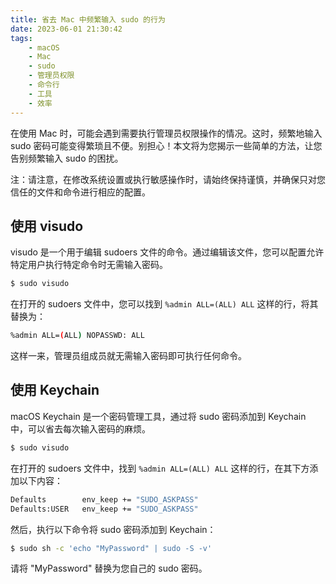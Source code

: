 ```yaml
---
title: 省去 Mac 中频繁输入 sudo 的行为
date: 2023-06-01 21:30:42
tags:
    - macOS
    - Mac
    - sudo
    - 管理员权限
    - 命令行
    - 工具
    - 效率
---
```


在使用 Mac 时，可能会遇到需要执行管理员权限操作的情况。这时，频繁地输入 sudo 密码可能变得繁琐且不便。别担心！本文将为您揭示一些简单的方法，让您告别频繁输入 sudo 的困扰。

注：请注意，在修改系统设置或执行敏感操作时，请始终保持谨慎，并确保只对您信任的文件和命令进行相应的配置。

## 使用 visudo

visudo 是一个用于编辑 sudoers 文件的命令。通过编辑该文件，您可以配置允许特定用户执行特定命令时无需输入密码。

```bash
$ sudo visudo
```

在打开的 sudoers 文件中，您可以找到 `%admin ALL=(ALL) ALL` 这样的行，将其替换为：

```bash
%admin ALL=(ALL) NOPASSWD: ALL
```

这样一来，管理员组成员就无需输入密码即可执行任何命令。

## 使用 Keychain

macOS Keychain 是一个密码管理工具，通过将 sudo 密码添加到 Keychain 中，可以省去每次输入密码的麻烦。

```bash
$ sudo visudo
```

在打开的 sudoers 文件中，找到 `%admin ALL=(ALL) ALL` 这样的行，在其下方添加以下内容：

```bash
Defaults        env_keep += "SUDO_ASKPASS"
Defaults:USER   env_keep += "SUDO_ASKPASS"
```

然后，执行以下命令将 sudo 密码添加到 Keychain：

```bash
$ sudo sh -c 'echo "MyPassword" | sudo -S -v'
```

请将 "MyPassword" 替换为您自己的 sudo 密码。

